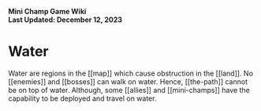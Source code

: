 **Mini Champ Game Wiki**  
**Last Updated: December 12, 2023**

# Water

Water are regions in the [[map]] which cause obstruction in the [[land]]. No [[enemies]] and [[bosses]] can walk on water. Hence, [[the-path]] cannot be on top of water. Although, some [[allies]] and [[mini-champs]] have the capability to be deployed and travel on water.